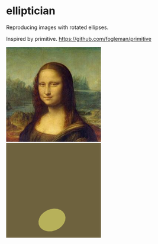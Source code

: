 # elliptician

Reproducing images with rotated ellipses.

Inspired by primitive.
https://github.com/fogleman/primitive


![original](examples/monalisa_s.jpg)
![reproduced](examples/monalisa_s.gif)
